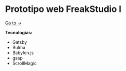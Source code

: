 # Prototipo web FreakStudio I
[Go to →](https://freaknoizestudio.netlify.app/)

**Tecnologias:**
- Gatsby
- Bulma
- Babylon.js
- gsap
- ScrollMagic
